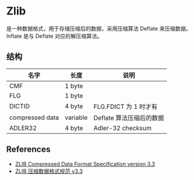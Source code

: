 # Zlib

是一种数据格式，用于存储压缩后的数据，采用压缩算法 Deflate 来压缩数据。Inflate 是与 Deflate 对应的解压缩算法。

## 结构

| 名字            | 长度     | 说明                     |
| --------------- | -------- | ------------------------ |
| CMF             | 1 byte   |                          |
| FLG             | 1 byte   |                          |
| DICTID          | 4 byte   | FLG.FDICT 为 1 时才有    |
| compressed data | variable | Deflate 算法压缩后的数据 |
| ADLER32         | 4 byte   | Adler-32 checksum        |

## References

- [ZLIB Compressed Data Format Specification version 3.3](https://www.rfc-editor.org/rfc/rfc1950)
- [ZLIB 压缩数据格式规范 v3.3](https://blog.csdn.net/ftswsfb/article/details/114594641)
